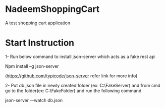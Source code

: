 # NadeemShoppingCart
A test shopping cart application

# Start Instruction
1- Run below command to install json-server which acts as a fake rest api

Npm install –g json-server

(https://github.com/typicode/json-server refer link for more info)

2- Put db.json file in newly created folder (ex: C:\FakeServer) and from cmd go to the folder(ex: C:\FakeFolder) and run the following command 

json-server --watch db.json